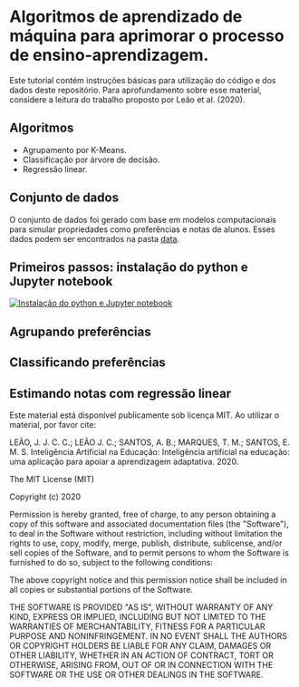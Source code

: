 # Algoritmos de aprendizado de máquina para aprimorar o processo de ensino-aprendizagem.

Este tutorial contém instruções básicas para utilização do código e dos dados deste repositório. Para aprofundamento sobre esse material, considere a leitura do trabalho proposto por Leão et al. (2020).

## Algoritmos
  - Agrupamento por K-Means.
  - Classificação por árvore de decisão.
  - Regressão linear.
## Conjunto de dados
  O conjunto de dados foi gerado com base em modelos computacionais para simular propriedades como preferências e notas de alunos. Esses dados podem ser encontrados na pasta [data](https://github.com/JCLSoftware/edudm/edit/main/data/).
  
## Primeiros passos: instalação do python e Jupyter notebook
[![Instalação do python e Jupyter notebook](https://i.ytimg.com/an_webp/gDxt7mncWys/mqdefault_6s.webp?du=3000&sqp=CKvel_wF&rs=AOn4CLBIV5-PZKJISUtXA1sS3BpVvn3JHw)](https://www.youtube.com/watch?v=gDxt7mncWys)
## Agrupando preferências
## Classificando preferências
## Estimando notas com regressão linear

Este material está disponível publicamente sob licença MIT. Ao utilizar o material, por favor cite:

LEÃO, J. J. C. C.; LEÃO J. C.; SANTOS, A. B.; MARQUES, T. M.; SANTOS, E. M. S. Inteligência Artificial na Educação: Inteligência artificial na educação: uma aplicação para apoiar a aprendizagem adaptativa. 2020.

The MIT License (MIT)

Copyright (c) 2020 

Permission is hereby granted, free of charge, to any person obtaining a copy of
this software and associated documentation files (the "Software"), to deal in
the Software without restriction, including without limitation the rights to
use, copy, modify, merge, publish, distribute, sublicense, and/or sell copies of
the Software, and to permit persons to whom the Software is furnished to do so,
subject to the following conditions:

The above copyright notice and this permission notice shall be included in all
copies or substantial portions of the Software.

THE SOFTWARE IS PROVIDED "AS IS", WITHOUT WARRANTY OF ANY KIND, EXPRESS OR
IMPLIED, INCLUDING BUT NOT LIMITED TO THE WARRANTIES OF MERCHANTABILITY, FITNESS
FOR A PARTICULAR PURPOSE AND NONINFRINGEMENT. IN NO EVENT SHALL THE AUTHORS OR
COPYRIGHT HOLDERS BE LIABLE FOR ANY CLAIM, DAMAGES OR OTHER LIABILITY, WHETHER
IN AN ACTION OF CONTRACT, TORT OR OTHERWISE, ARISING FROM, OUT OF OR IN
CONNECTION WITH THE SOFTWARE OR THE USE OR OTHER DEALINGS IN THE SOFTWARE.

